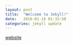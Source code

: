 ```yaml
---
layout: post
title:  "Welcome to Jekyll!"
date:   2016-01-16 01:32:50
categories: jekyll update
---
```


[website](./jdwang.ga.html)